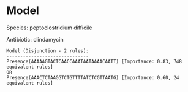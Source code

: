 
# Model

Species: peptoclostridium difficile

Antibiotic: clindamycin

```
Model (Disjunction - 2 rules):
------------------------------
Presence(AAAAAGTACTCAACCAAATAATAAAACAATT) [Importance: 0.83, 748 equivalent rules]
OR
Presence(AAACTCTAAGGTCTGTTTTATCTCGTTAATG) [Importance: 0.60, 24 equivalent rules]

```

